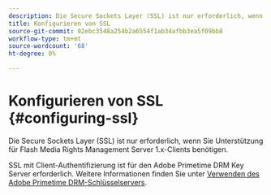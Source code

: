 ```yaml
---
description: Die Secure Sockets Layer (SSL) ist nur erforderlich, wenn Sie Unterstützung für Flash Media Rights Management Server 1.x-Clients benötigen.
title: Konfigurieren von SSL
source-git-commit: 02ebc3548a254b2a6554f1ab34afbb3ea5f09bb8
workflow-type: tm+mt
source-wordcount: '68'
ht-degree: 0%

---
```


# Konfigurieren von SSL {#configuring-ssl}

Die Secure Sockets Layer (SSL) ist nur erforderlich, wenn Sie Unterstützung für Flash Media Rights Management Server 1.x-Clients benötigen.

SSL mit Client-Authentifizierung ist für den Adobe Primetime DRM Key Server erforderlich. Weitere Informationen finden Sie unter [Verwenden des Adobe Primetime DRM-Schlüsselservers](../../using-the-drm-key-server/requirements.md).

